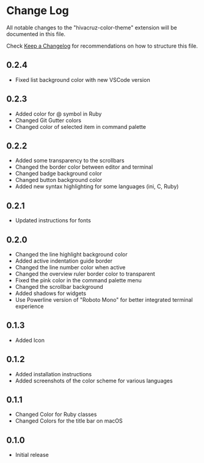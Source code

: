 # Change Log

All notable changes to the "hivacruz-color-theme" extension will be documented in this file.

Check [Keep a Changelog](http://keepachangelog.com/) for recommendations on how to structure this file.

## 0.2.4

- Fixed list background color with new VSCode version

## 0.2.3

- Added color for @ symbol in Ruby
- Changed Git Gutter colors
- Changed color of selected item in command palette

## 0.2.2

- Added some transparency to the scrollbars
- Changed the border color between editor and terminal
- Changed badge background color
- Changed button background color
- Added new syntax highlighting for some languages (ini, C, Ruby)

## 0.2.1

- Updated instructions for fonts

## 0.2.0

- Changed the line highlight background color
- Added active indentation guide border
- Changed the line number color when active
- Changed the overview ruler border color to transparent
- Fixed the pink color in the command palette menu
- Changed the scrollbar background
- Added shadows for widgets
- Use Powerline version of "Roboto Mono" for better integrated terminal experience

## 0.1.3

- Added Icon

## 0.1.2

- Added installation instructions
- Added screenshots of the color scheme for various languages

## 0.1.1

- Changed Color for Ruby classes
- Changed Colors for the title bar on macOS

## 0.1.0

- Initial release
